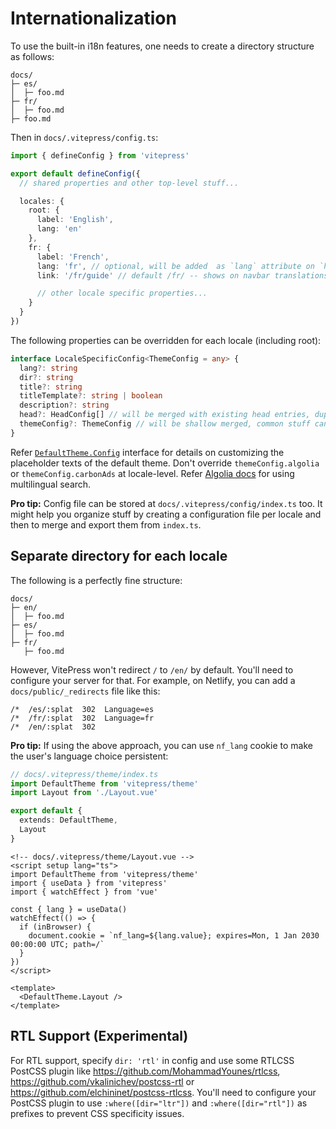 # Internationalization

To use the built-in i18n features, one needs to create a directory structure as follows:

```
docs/
├─ es/
│  ├─ foo.md
├─ fr/
│  ├─ foo.md
├─ foo.md
```

Then in `docs/.vitepress/config.ts`:

```ts
import { defineConfig } from 'vitepress'

export default defineConfig({
  // shared properties and other top-level stuff...

  locales: {
    root: {
      label: 'English',
      lang: 'en'
    },
    fr: {
      label: 'French',
      lang: 'fr', // optional, will be added  as `lang` attribute on `html` tag
      link: '/fr/guide' // default /fr/ -- shows on navbar translations menu, can be external

      // other locale specific properties...
    }
  }
})
```

The following properties can be overridden for each locale (including root):

```ts
interface LocaleSpecificConfig<ThemeConfig = any> {
  lang?: string
  dir?: string
  title?: string
  titleTemplate?: string | boolean
  description?: string
  head?: HeadConfig[] // will be merged with existing head entries, duplicate meta tags are automatically removed
  themeConfig?: ThemeConfig // will be shallow merged, common stuff can be put in top-level themeConfig entry
}
```

Refer [`DefaultTheme.Config`](https://github.com/vuejs/vitepress/blob/main/types/default-theme.d.ts) interface for details on customizing the placeholder texts of the default theme. Don't override `themeConfig.algolia` or `themeConfig.carbonAds` at locale-level. Refer [Algolia docs](../reference/default-theme-search#i18n) for using multilingual search.

**Pro tip:** Config file can be stored at `docs/.vitepress/config/index.ts` too. It might help you organize stuff by creating a configuration file per locale and then to merge and export them from `index.ts`.

## Separate directory for each locale

The following is a perfectly fine structure:

```
docs/
├─ en/
│  ├─ foo.md
├─ es/
│  ├─ foo.md
├─ fr/
   ├─ foo.md
```

However, VitePress won't redirect `/` to `/en/` by default. You'll need to configure your server for that. For example, on Netlify, you can add a `docs/public/_redirects` file like this:

```
/*  /es/:splat  302  Language=es
/*  /fr/:splat  302  Language=fr
/*  /en/:splat  302
```

**Pro tip:** If using the above approach, you can use `nf_lang` cookie to make the user's language choice persistent:

```ts
// docs/.vitepress/theme/index.ts
import DefaultTheme from 'vitepress/theme'
import Layout from './Layout.vue'

export default {
  extends: DefaultTheme,
  Layout
}
```

```vue
<!-- docs/.vitepress/theme/Layout.vue -->
<script setup lang="ts">
import DefaultTheme from 'vitepress/theme'
import { useData } from 'vitepress'
import { watchEffect } from 'vue'

const { lang } = useData()
watchEffect(() => {
  if (inBrowser) {
    document.cookie = `nf_lang=${lang.value}; expires=Mon, 1 Jan 2030 00:00:00 UTC; path=/`
  }
})
</script>

<template>
  <DefaultTheme.Layout />
</template>
```

## RTL Support (Experimental)

For RTL support, specify `dir: 'rtl'` in config and use some RTLCSS PostCSS plugin like <https://github.com/MohammadYounes/rtlcss>, <https://github.com/vkalinichev/postcss-rtl> or <https://github.com/elchininet/postcss-rtlcss>. You'll need to configure your PostCSS plugin to use `:where([dir="ltr"])` and `:where([dir="rtl"])` as prefixes to prevent CSS specificity issues.
